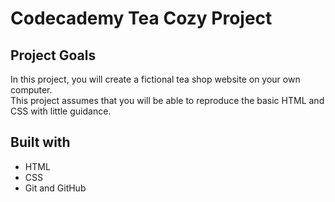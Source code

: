 # Codecademy Tea Cozy Project
## Project Goals
In this project, you will create a fictional tea shop website on your own computer.<br>
This project assumes that you will be able to reproduce the basic HTML and CSS with little guidance.<br>

## Built with
* HTML
* CSS
* Git and GitHub 
